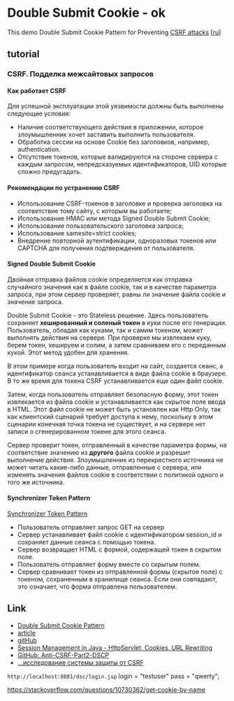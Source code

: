 # Double Submit Cookie  - ok
This demo Double Submit Cookie Pattern for Preventing [CSRF attacks](https://owasp.org/www-community/attacks/csrf) [[ru](https://learn.javascript.ru/csrf)]
## tutorial
### CSRF. Подделка межсайтовых запросов
#### Как работает CSRF
Для успешной эксплуатации этой уязвимости должны быть выполнены следующие условия:
- Наличие соответствующего действия в приложении, которое злоумышленник хочет заставить выполнить пользователя.
- Обработка сессии на основе Cookie без заголовков, например, authentication.
- Отсутствие токенов, которые валидируются на стороне сервера с каждым запросом, непредсказуемых идентификаторов, 
UID которые сложно предугадать.
#### Рекомендации по устранению CSRF
- Использование CSRF-токенов в заголовке и проверка заголовка на соответствие тому сайту, с которым вы работаете;
- Использование HMAC или метода Signed Double Submit Cookie;
- Использование пользовательского заголовка запроса;
- Использование samesite=strict cookies;
- Внедрение повторной аутентификации, одноразовых токенов или CAPTCHA для получения подтверждения от пользователя.
#### Signed Double Submit Cookie
 Двойная отправка файлов cookie определяется как отправка случайного значения как в файле cookie, так и в качестве 
 параметра запроса, при этом сервер проверяет, равны ли значение файла cookie и значение запроса.

 Double Submit Cookie - это Stateless решение. Здесь пользователь сохраняет **хешированный и соленый токен** в куки после его генерации. Пользователь, обладая как куками, так и самим токеном, может выполнять действия на сервере. При проверке мы извлекаем куку, берем токен, хешируем и солим, а затем сравниваем его с переданным кукой. Этот метод удобен для хранения.

 В этом примере когда пользователь входит на сайт, создается сеанс, а идентификатор сеанса устанавливается в виде файла cookie в браузере. В то же время для токена CSRF устанавливается еще один файл cookie.
 
 Затем, когда пользователь отправляет безопасную форму, этот токен извлекается из файла cookie и устанавливается как скрытое поле ввода в HTML. Этот файл cookie не может быть установлен как Http Only, так как клиентский сценарий требует доступа к нему, поскольку в этом сценарии конечная точка токена не существует, и на сервере нет записи о сгенерированном токене для этого сеанса.
 
 Сервер проверит токен, отправленный в качестве параметра формы, на соответствие значению из **другого** файла cookie и разрешит выполнение действия. Злоумышленник из перекрестного источника не может читать какие-либо данные, отправленные с сервера, или изменять значения файлов cookie в соответствии с политикой одного и того же источника.
#### Synchronizer Token Pattern
[Synchronizer Token Pattern](https://medium.com/@kaviru.mihisara/synchronizer-token-pattern-e6b23f53518e)
- Пользователь отправляет запрос GET на сервер
- Сервер устанавливает файл cookie с идентификатором session_id и сохраняет данные сеанса с помощью токена.
- Сервер возвращает HTML с формой, содержащей токен в скрытом поле.
- Пользователь отправляет форму вместе со скрытым полем.
- Сервер сравнивает токен из отправленной формы (скрытое поле) с токеном, сохраненным в хранилище сеанса. Если они совпадают, это означает, что форма отправлена ​​пользователем.

## Link
- [Double Submit Cookie Pattern](https://medium.com/@kaviru.mihisara/double-submit-cookie-pattern-820fc97e51f2)
- [article](http://sanjeewafirst.blogspot.com/2018/09/cross-site-request-forgery-protection_7.html)
- [gitHub](https://github.com/AnuradhaSD/CSRF_DoubleSubmitCookiePattern)
- [Session Management in Java - HttpServlet, Cookies, URL Rewriting](https://www.digitalocean.com/community/tutorials/java-session-management-servlet-httpsession-url-rewriting)
- [GitHub: Anti-CSRF-Part2-DSCP](https://github.com/SkNuwanTissera/Anti-CSRF-Part2-DSCP)
- [...исследование cистемы защиты от CSRF](https://habr.com/ru/companies/banki/articles/759058/)

`http://localhost:8081/dsc/login.jsp` login = "testuser" pass = "qwerty";

https://stackoverflow.com/questions/10730362/get-cookie-by-name